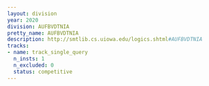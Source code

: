 ```yaml
---
layout: division
year: 2020
division: AUFBVDTNIA
pretty_name: AUFBVDTNIA
description: http://smtlib.cs.uiowa.edu/logics.shtml#AUFBVDTNIA
tracks:
- name: track_single_query
  n_insts: 1
  n_excluded: 0
  status: competitive
---
```

